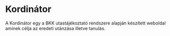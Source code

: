 # Kordinátor

A Kordinátor egy a BKK utastájékoztató rendszere alapján készített weboldal aminek célja az eredeti utánzása illetve tanulás.